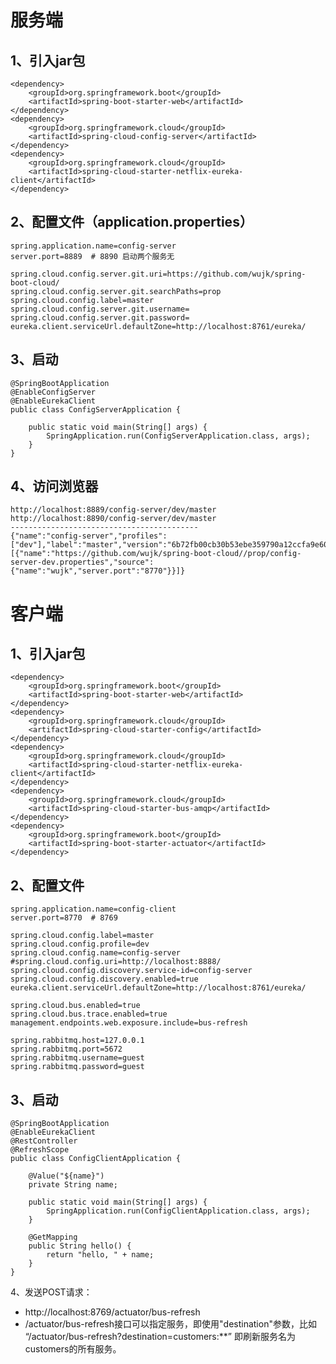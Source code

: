 # 服务端
1、引入jar包
- 
    <dependency>
        <groupId>org.springframework.boot</groupId>
        <artifactId>spring-boot-starter-web</artifactId>
    </dependency>
    <dependency>
        <groupId>org.springframework.cloud</groupId>
        <artifactId>spring-cloud-config-server</artifactId>
    </dependency>
    <dependency>
        <groupId>org.springframework.cloud</groupId>
        <artifactId>spring-cloud-starter-netflix-eureka-client</artifactId>
    </dependency>
    
2、配置文件（application.properties）
-
    spring.application.name=config-server
    server.port=8889  # 8890 启动两个服务无
    
    spring.cloud.config.server.git.uri=https://github.com/wujk/spring-boot-cloud/
    spring.cloud.config.server.git.searchPaths=prop
    spring.cloud.config.label=master
    spring.cloud.config.server.git.username=
    spring.cloud.config.server.git.password=
    eureka.client.serviceUrl.defaultZone=http://localhost:8761/eureka/
        
3、启动
-
    @SpringBootApplication
    @EnableConfigServer
    @EnableEurekaClient
    public class ConfigServerApplication {
    
        public static void main(String[] args) {
            SpringApplication.run(ConfigServerApplication.class, args);
        }
    }
    
4、访问浏览器
- 
    http://localhost:8889/config-server/dev/master
    http://localhost:8890/config-server/dev/master
    ------------------------------------------ 
    {"name":"config-server","profiles":["dev"],"label":"master","version":"6b72fb00cb30b53ebe359790a12ccfa9e6069091","state":null,"propertySources":[{"name":"https://github.com/wujk/spring-boot-cloud//prop/config-server-dev.properties","source":{"name":"wujk","server.port":"8770"}}]}
 

# 客户端
1、引入jar包
- 
    <dependency>
        <groupId>org.springframework.boot</groupId>
        <artifactId>spring-boot-starter-web</artifactId>
    </dependency>
    <dependency>
        <groupId>org.springframework.cloud</groupId>
        <artifactId>spring-cloud-starter-config</artifactId>
    </dependency>
    <dependency>
        <groupId>org.springframework.cloud</groupId>
        <artifactId>spring-cloud-starter-netflix-eureka-client</artifactId>
    </dependency>
    <dependency>
        <groupId>org.springframework.cloud</groupId>
        <artifactId>spring-cloud-starter-bus-amqp</artifactId>
    </dependency>
    <dependency>
        <groupId>org.springframework.boot</groupId>
        <artifactId>spring-boot-starter-actuator</artifactId>
    </dependency>
    
2、配置文件
-
    spring.application.name=config-client
    server.port=8770  # 8769
    
    spring.cloud.config.label=master
    spring.cloud.config.profile=dev
    spring.cloud.config.name=config-server
    #spring.cloud.config.uri=http://localhost:8888/
    spring.cloud.config.discovery.service-id=config-server
    spring.cloud.config.discovery.enabled=true
    eureka.client.serviceUrl.defaultZone=http://localhost:8761/eureka/
    
    spring.cloud.bus.enabled=true
    spring.cloud.bus.trace.enabled=true
    management.endpoints.web.exposure.include=bus-refresh
    
    spring.rabbitmq.host=127.0.0.1
    spring.rabbitmq.port=5672
    spring.rabbitmq.username=guest
    spring.rabbitmq.password=guest

3、启动
-
    @SpringBootApplication
    @EnableEurekaClient
    @RestController
    @RefreshScope
    public class ConfigClientApplication {
    
        @Value("${name}")
        private String name;
    
        public static void main(String[] args) {
            SpringApplication.run(ConfigClientApplication.class, args);
        }
    
        @GetMapping
        public String hello() {
            return "hello, " + name;
        }
    }

4、发送POST请求：
- http://localhost:8769/actuator/bus-refresh 
- /actuator/bus-refresh接口可以指定服务，即使用"destination"参数，比如 “/actuator/bus-refresh?destination=customers:**” 即刷新服务名为customers的所有服务。 
